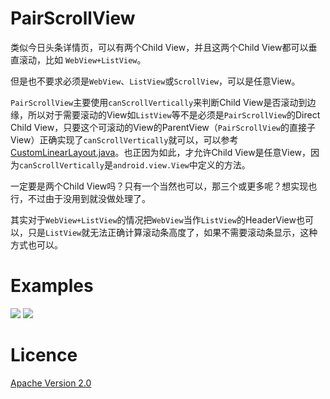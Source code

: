 PairScrollView
==============

类似今日头条详情页，可以有两个Child View，并且这两个Child View都可以垂直滚动，比如 `WebView+ListView`。

但是也不要求必须是`WebView`、`ListView`或`ScrollView`，可以是任意View。

`PairScrollView`主要使用`canScrollVertically`来判断Child View是否滚动到边缘，所以对于需要滚动的View如`ListView`等不是必须是`PairScrollView`的Direct Child View，只要这个可滚动的View的ParentView（`PairScrollView`的直接子View）正确实现了`canScrollVertically`就可以，可以参考[CustomLinearLayout.java][1]。也正因为如此，才允许Child View是任意View，因为`canScrollVertically`是`android.view.View`中定义的方法。

一定要是两个Child View吗？只有一个当然也可以，那三个或更多呢？想实现也行，不过由于没用到就没做处理了。

其实对于`WebView+ListView`的情况把`WebView`当作`ListView`的HeaderView也可以，只是`ListView`就无法正确计算滚动条高度了，如果不需要滚动条显示，这种方式也可以。

Examples
========

![][2]
![][3]

Licence
=======

[Apache Version 2.0][2]



 [1]:./src/me/angeldevil/pairscrollview/CustomLinearLayout.java
 [2]:./art/img1.png
 [3]:./art/img2.png
 [4]:http://www.apache.org/licenses/LICENSE-2.0.html
